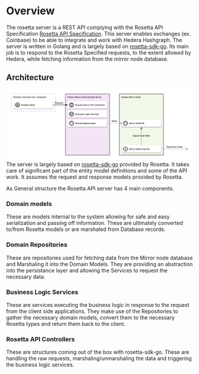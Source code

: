 # Overview
The rosetta server is a REST API complying with the Rosetta API Specification [Rosetta API Specification](https://www.rosetta-api.org/docs/welcome.html). This server enables exchanges (ex. Coinbase) to be able to integrate and work with Hedera Hashgraph. The server is written in Golang and is largely based on [rosetta-sdk-go](https://github.com/coinbase/rosetta-sdk-go).
Its main job is to respond to the Rosetta Specified requests, to the extent allowed by Hedera, while fetching information from the mirror node database.

## Architecture
![Hedera Mirror Node Rosetta API](images/rosetta-server.png)
The server is largely based on [rosetta-sdk-go](https://github.com/coinbase/rosetta-sdk-go) provided by Rosetta. It takes care of significant part of the entity model definitions and some of the API work. It assumes the request and response models provided by Rosetta.

As General structure the Rosetta API server has 4 main components.
### Domain models
These are models internal to the system allowing for safe and easy serialization and passing off information. These are ultimately converted to/from Rosetta models or are marshaled from Database records.
### Domain Repositories
These are repositories used for fetching data from the Mirror node database and Marshaling it into the Domain Models. They are providing an abstraction into the persistance layer and allowing the Services to request the necessary data.
### Business Logic Services
These are services executing the business logic in response to the request from the client side applications. They make use of the Repositories to gather the necessary domain models, convert them to the necessary Rosetta types and return them back to the client.
### Rosetta API Controllers
These are structures coming out of the box with rosetta-sdk-go. These are handling the raw requests, marshaling/unmarshaling the data and triggering the business logic services.